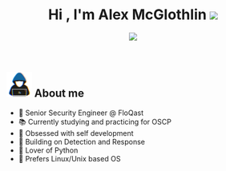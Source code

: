 <h1 align="center"><b>Hi , I'm Alex McGlothlin </b><img src="https://media.giphy.com/media/hvRJCLFzcasrR4ia7z/giphy.gif" width="35"></h1>

<p align="center">
  <a href="https://github.com/DenverCoder1/readme-typing-svg"><img src="https://readme-typing-svg.herokuapp.com?font=Time+New+Roman&color=cyan&size=25&center=true&vCenter=true&width=600&height=100&lines=Senior+Security+Engineer+@+FloQast,;OSCP+Hopeful,;CTF+Newbie,;Active+Learner/Researcher"></a>
</p>
<br>

## <picture><img src = "https://github.com/0xAbdulKhalid/0xAbdulKhalid/raw/main/assets/mdImages/about_me.gif" width = 50px></picture> **About me**
- :closed_lock_with_key: Senior Security Engineer @ FloQast
- :books: Currently studying and practicing for OSCP 
- :rocket: Obsessed with self development
- :eyes: Building on Detection and Response 
- :snake: Lover of Python
- :penguin: Prefers Linux/Unix based OS
